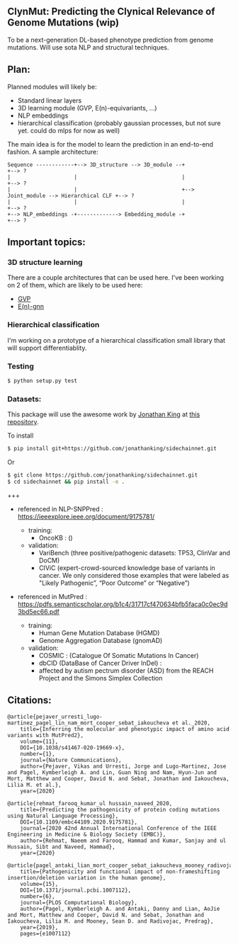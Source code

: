 ## ClynMut: Predicting the Clynical Relevance of Genome Mutations (wip)

To be a next-generation DL-based phenotype prediction from genome mutations. Will use sota NLP and structural techniques. 

## Plan:

Planned modules will likely be: 
* Standard linear layers
* 3D learning module (GVP, E(n)-equivariants, ...)
* NLP embeddings
* hierarchical classification (probably gaussian processes, but not sure yet. could do mlps for now as well)

The main idea is for the model to learn the prediction in an end-to-end fashion. A sample architecture:

```
Sequence ------------+--> 3D_structure --> 3D_module --+                                      +--> ?
|                    |                                 |                                      +--> ?
|                    |                                 +--> Joint_module --> Hierarchical CLF +--> ?
|                    |                                 |                                      +--> ?
+--> NLP_embeddings -+-------------> Embedding_module -+                                      +--> ?
```

## Important topics: 
### 3D structure learning

There are a couple architectures that can be used here. I've been working on 2 of them, which are likely to be used here: 
* <a href="https://github.com/lucidrains/geometric-vector-perceptron">GVP</a>
* <a href="https://github.com/lucidrains/egnn-pytorch">E(n)-gnn</a> 

### Hierarchical classification

I'm working on a prototype of a hierarchical classification small library that will support differentiablity.

### Testing

```bash
$ python setup.py test
```

### Datasets: 

This package will use the awesome work by <a href="http://github.com/jonathanking">Jonathan King</a> at <a href="https://github.com/jonathanking/sidechainnet">this repository</a>.

To install

```bash
$ pip install git+https://github.com/jonathanking/sidechainnet.git
```
Or

```bash
$ git clone https://github.com/jonathanking/sidechainnet.git
$ cd sidechainnet && pip install -e .
```

+++

* referenced in NLP-SNPPred : https://ieeexplore.ieee.org/document/9175781/
    * training:
        * OncoKB : ()
    * validation: 
        * VariBench (three positive/pathogenic datasets: TP53, ClinVar and DoCM)
        * CIViC (expert-crowd-sourced knowledge base of variants in cancer. We only considered those examples that were labeled as "Likely Pathogenic”, “Poor Outcome” or “Negative”)

* referenced in MutPred : https://pdfs.semanticscholar.org/b1c4/31717cf470634bfb5faca0c0ec9d3bd5ec66.pdf
    * training:
        * Human Gene Mutation Database (HGMD)
        * Genome Aggregation Database (gnomAD)
    * validation:
        * COSMIC : (Catalogue Of Somatic Mutations In Cancer)
        * dbCID (DataBase of Cancer Driver InDel) : 
        * affected by autism pectrum disorder (ASD) from the REACH Project and the Simons Simplex Collection


## Citations:

```
@article{pejaver_urresti_lugo-martinez_pagel_lin_nam_mort_cooper_sebat_iakoucheva et al._2020,
    title={Inferring the molecular and phenotypic impact of amino acid variants with MutPred2},
    volume={11},
    DOI={10.1038/s41467-020-19669-x},
    number={1},
    journal={Nature Communications},
    author={Pejaver, Vikas and Urresti, Jorge and Lugo-Martinez, Jose and Pagel, Kymberleigh A. and Lin, Guan Ning and Nam, Hyun-Jun and Mort, Matthew and Cooper, David N. and Sebat, Jonathan and Iakoucheva, Lilia M. et al.},
    year={2020}
```

```
@article{rehmat_farooq_kumar_ul hussain_naveed_2020, 
    title={Predicting the pathogenicity of protein coding mutations using Natural Language Processing},
    DOI={10.1109/embc44109.2020.9175781},
    journal={2020 42nd Annual International Conference of the IEEE Engineering in Medicine & Biology Society (EMBC)},
    author={Rehmat, Naeem and Farooq, Hammad and Kumar, Sanjay and ul Hussain, Sibt and Naveed, Hammad},
    year={2020}
```

```
@article{pagel_antaki_lian_mort_cooper_sebat_iakoucheva_mooney_radivojac_2019,
    title={Pathogenicity and functional impact of non-frameshifting insertion/deletion variation in the human genome},
    volume={15},
    DOI={10.1371/journal.pcbi.1007112},
    number={6},
    journal={PLOS Computational Biology},
    author={Pagel, Kymberleigh A. and Antaki, Danny and Lian, AoJie and Mort, Matthew and Cooper, David N. and Sebat, Jonathan and Iakoucheva, Lilia M. and Mooney, Sean D. and Radivojac, Predrag},
    year={2019},
    pages={e1007112}
```
